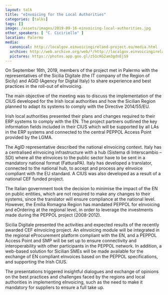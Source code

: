 ```yaml
---
layout: talk
title: "eInvoicing for the Local Authorities"
categories: [talks]
tags: []
image: /assets/images/2019-09-16-einvoicing-local-authorities.jpg
other_speakers: [ "C. Ciciriello" ]
location: Palermo
media:
  canonical: http://localgov.einvoicingireland-project.eu/media.html
  archive: http://web.archive.org/web/*/http://localgov.einvoicingireland-project.eu/media.html
  pictures: https://photos.app.goo.gl/zS1cKG2am3gdnEjS9
---
```


On September 16th, 2019, members of the project met in Palermo with the representatives of the Sicilia Digitale (the IT company of the Region of Sicily) and AGID (Agency for Digital Italy) to share experience and best practices in the roll-out of eInvoicing.

The main objective of the meeting was to discuss the implementation of the CIUS developed for the Irish local authorities and how the Sicilian Region planned to adapt its systems to comply with the Directive 2014/55/EU.

Irish local authorities presented their plans and changes required to their ERP systems to comply with the EN. The project partners outlined the key information fields included in their CIUS which will be supported by all LAs in the ERP systems and connected to the central PEPPOL Access Point provided by the LGMA.

The AgID representative described the national eInvoicing context. Italy has a centralised eInvoicing infrastructure with a hub (Sistema di Interscambio – SDI) where all the eInvoices to the public sector have to be sent in a mandatory national format (FatturaPA). Italy has developed a translator, connected to the national hub, to accept and process any eInvoice compliant with the EU standard. A CIUS was also developed as a result of a national CEF funded project.

The Italian government took the decision to minimise the impact of the EN on public entities, which are not required to make any changes to their systems, since the translator will ensure compliance at the national level. However, the Emilia Romagna Region has mandated PEPPOL for eInvoicing and eOrdering at the regional level, in order to leverage the investments made during the PEPPOL project (2008-2012).

Sicilia Digitale presented the activities and expected results of the recently awarded CEF eInvoicing project. An eInvoicing module will be integrated in the regional eProcurement platform compliant with the EN, and a PEPPOL Access Point and SMP will be set up to ensure connectivity and interoperability with other participants in the PEPPOL network. In addition, a web-based solution for Sicilian SMEs will be made available for the exchange of EN compliant eInvoices based on the PEPPOL specifications, and supporting the Irish CIUS.

The presentations triggered insightful dialogues and exchange of opinions on the best practices and challenges faced by the regions and local authorities in implementing eInvoicing, such as the need to make it mandatory for suppliers to ensure a full take up.
